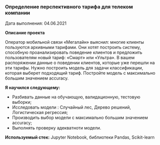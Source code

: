 ### Определение перспективного тарифа для телеком компании

Дата выполнения: 04.06.2021

**Описание проекта**

Оператор мобильной связи «Мегалайн» выяснил: многие клиенты пользуются архивными тарифами. Они хотят построить систему, способную проанализировать поведение клиентов и предложить пользователям новый тариф: «Смарт» или «Ультра».
В вашем распоряжении данные о поведении клиентов, которые уже перешли на эти тарифы. Нужно построить модель для задачи классификации, которая выберет подходящий тариф. Постройте модель с максимально большим значением accuracy.


**Я научился следующему:**

- Разбивать данные на обучающую, валидационную, тестовую выборки;
- Исследовать модели : Случайный лес, Дерево решений, Логистическая регрессия;
- Производить выбор модели с максимально большим значением accuracy;
- Выполнять проверку адекватноти модели.

**Используемый стек:** Jupyter Notebook, библиотеки Pandas, Scikit-learn
